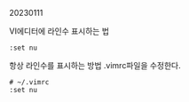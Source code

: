 20230111

VI에디터에 라인수 표시하는 법
```
:set nu
```

항상 라인수를 표시하는 방법
.vimrc파일을 수정한다.
```
# ~/.vimrc
:set nu
```

